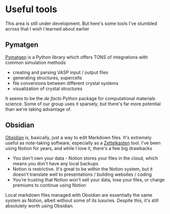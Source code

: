 # Useful tools
This area is still under development. But here's some tools I've stumbled across that I wish I learned about earlier
## Pymatgen
[Pymatgen](https://pymatgen.org/) is a Python library  which offers TONS of integrations with common simulation methods
- creating and parsing VASP input / output files
- generating structures, supercells
- file conversions between different crystal systems
- visualization of crystal structures

It seems to be the *de facto* Python package for computational materials science. Some of our group uses it sparsely, but there's far more potential than we're taking advantage of.

## Obsidian
[Obsidian](https://obsidian.md/) is, basically, just a way to edit Markdown files. It's extremely useful as note-taking software, especially as a [Zettelkasten](https://zettelkasten.de/posts/overview/) tool. I've been using Notion for years, and while I love it, there's a few big drawbacks
- You don't own your data - Notion stores your files in the cloud, which means you don't have any local backups
- Notion is restrictive. It's great to be within the Notion system, but it doesn't translate well to presentations / building websites / coding
- You're trusting that Notion won't sell your data, lose your files, or charge premiums to continue using Notion

Local markdown files managed with Obsidian are essentially the same system as Notion, albeit without some of its luxuries. Despite this, it's still absolutely worth using Obsidian.
